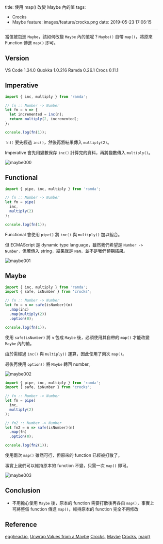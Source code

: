 title: 使用 map() 改變 Maybe 內的值
tags:
  - Crocks
  - Maybe
feature: images/feature/crocks.png
date: 2019-05-23 17:06:15
---
當值被包進 `Maybe`，該如何改變 `Maybe` 內的值呢 ? `Maybe()` 自帶 `map()`，將原來 Function 傳進 `map()` 即可。

<!-- more -->

## Version

VS Code 1.34.0
Quokka 1.0.216
Ramda 0.26.1
Crocs 0.11.1

## Imperative

```javascript
import { inc, multiply } from 'ramda';

// fn :: Number -> Number
let fn = n => {
  let incremented = inc(n);
  return multiply(2, incremented);
};

console.log(fn(1));
```

`fn()` 要先經過 `inc()`，然後再將結果傳入 `multiply(2)`。

Imperative 會先用變數保存 `inc()` 計算完的資料，再將變數傳入 `multiply()`。

![maybe000](/images/crocks/map/map000.png)

## Functional

```javascript
import { pipe, inc, multiply } from 'ramda';

// fn :: Number -> Number
let fn = pipe(
  inc,
  multiply(2)
);

console.log(fn(1));
```

Functional 會使用 `pipe()` 將 `inc()` 與 `multiply()` 加以組合。

但 ECMAScript 是 dynamic type language，雖然我們希望是 `Number -> Number`，但若傳入 string，結果就是 `NaN`，並不是我們預期結果。

![maybe001](/images/crocks/map/map001.png)

## Maybe

```javascript
import { inc, multiply } from 'ramda';
import { safe, isNumber } from 'crocks';

// fn :: Number -> Number
let fn = n => safe(isNumber)(n)
  .map(inc) 
  .map(multiply(2))
  .option(0);

console.log(fn(1));
```

使用 `safe(isNumber)` 將 `n` 包成 `Maybe` 後，必須使用其自帶的 `map()` 才能改變 `Maybe` 內的值。

由於需經過 `inc()` 與 `multiply()` 運算，因此使用了兩次 `map()`。

最後再使用 `option()` 將 `Maybe` 轉回 number。

![maybe002](/images/crocks/map/map002.png)

```javascript
import { pipe, inc, multiply } from 'ramda';
import { safe, isNumber } from 'crocks';

// fn :: Number -> Number
let fn = pipe(
  inc,
  multiply(2)
);

// fn2 :: Number -> Number
let fn2 = n => safe(isNumber)(n)
  .map(fn)
  .option(0);

console.log(fn2(1));
```

使用兩次 `map()` 雖然可行，但原來的 function 已經被打散了。

事實上我們可以維持原本的 function 不變，只需一次 `map()` 即可。

![maybe003](/images/crocks/map/map003.png)

## Conclusion

* 不用擔心使用 `Maybe` 後，原本的 function 需要打散後再各自 `map()`，事實上可將整個 function 傳進 `map()`，維持原本的 function 完全不用修改

## Reference

[egghead.io](https://egghead.io/), [Unwrap Values from a Maybe](https://egghead.io/lessons/javascript-unwrap-values-from-a-maybe)
[Crocks](https://evilsoft.github.io/crocks/), [Maybe](https://evilsoft.github.io/crocks/docs/crocks/Maybe.html)
[Crocks](https://evilsoft.github.io/crocks/), [map()](https://evilsoft.github.io/crocks/docs/crocks/Maybe.html#map)

